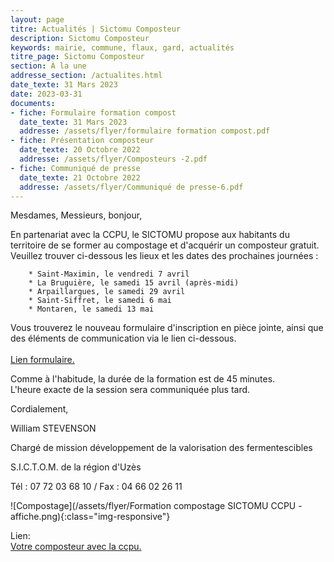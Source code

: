 ```yaml
---
layout: page
titre: Actualités | Sictomu Composteur
description: Sictomu Composteur
keywords: mairie, commune, flaux, gard, actualités
titre_page: Sictomu Composteur
section: À la une
addresse_section: /actualites.html
date_texte: 31 Mars 2023
date: 2023-03-31
documents:
- fiche: Formulaire formation compost
  date_texte: 31 Mars 2023
  addresse: /assets/flyer/formulaire formation compost.pdf
- fiche: Présentation composteur
  date_texte: 20 Octobre 2022
  addresse: /assets/flyer/Composteurs -2.pdf
- fiche: Communiqué de presse
  date_texte: 21 Octobre 2022
  addresse: /assets/flyer/Communiqué de presse-6.pdf
---
```


Mesdames, Messieurs, bonjour,<br> 

En partenariat avec la CCPU, le SICTOMU propose aux habitants du
territoire de se former au compostage et d'acquérir un composteur
gratuit. Veuillez trouver ci-dessous les lieux et les dates des
prochaines journées :<br> 

        * Saint-Maximin, le vendredi 7 avril
        * La Bruguière, le samedi 15 avril (après-midi)
        * Arpaillargues, le samedi 29 avril
        * Saint-Siffret, le samedi 6 mai
        * Montaren, le samedi 13 mai

Vous trouverez le nouveau formulaire d'inscription en pièce jointe,
ainsi que des éléments de communication via le lien ci-dessous.<br> 
<br>
 <a href="https://we.tl/t-bCLZAwhBPV">Lien formulaire.</a>  <br> 


Comme à l'habitude, la durée de la formation est de 45 minutes.<br> 
L'heure exacte de la session sera communiquée plus tard.

Cordialement,<br> 

William STEVENSON<br> 

Chargé de mission développement de la valorisation des fermentescibles<br> 

S.I.C.T.O.M. de la région d'Uzès<br> 

Tél : 07 72 03 68 10 / Fax : 04 66 02 26 11<br> 



![Compostage](/assets/flyer/Formation compostage SICTOMU CCPU - affiche.png){:class="img-responsive"}


Lien:<br>
 <a href="https://www.ccpaysduzes.fr/environnement/gestion-des-dechets/10-environnement/96-votre-composteur-avec-la-ccpu.html">Votre composteur avec la ccpu.</a>  <br> 
 



